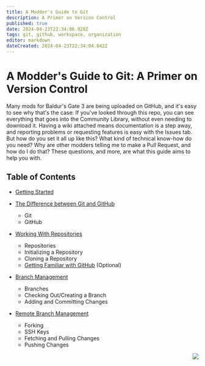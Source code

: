 ```yaml
---
title: A Modder's Guide to Git
description: A Primer on Version Control
published: true
date: 2024-04-23T22:34:06.928Z
tags: git, github, workspace, organization
editor: markdown
dateCreated: 2024-04-23T22:34:04.842Z
---
```


# A Modder's Guide to Git: A Primer on Version Control
Many mods for Baldur's Gate 3 are being uploaded on GitHub, and it's easy to see why that's the case: If you've looked through this repo, you can see everything that goes into the Community Library, without even needing to download it. Having a wiki attached means documentation is a step away, and reporting problems or requesting features is easy with the Issues tab. But how do you set it all up like this? What kind of technical know-how do you need? Why are other modders telling me to make a Pull Request, and how do I do that? These questions, and more, are what this guide aims to help you with.

## Table of Contents
- [Getting Started](#what-is-version-control)
- [The Difference between Git and GitHub](https://github.com/BG3-Community-Library-Team/BG3-Community-Library/wiki/_Modders-Guide-to-Git:-The-Difference-Between-Git-and-GitHub)
   - Git
   - GitHub
- [Working With Repositories](https://github.com/BG3-Community-Library-Team/BG3-Community-Library/wiki/_Modders-Guide-to-Git:-Working-with-Repositories)
   - Repositories
   - Initializing a Repository
   - Cloning a Repository
   - [Getting Familiar with GitHub](https://github.com/BG3-Community-Library-Team/BG3-Community-Library/wiki/_Modders-Guide-to-Git:-Getting-Familiar-with-GitHub) (Optional)
- [Branch Management](https://github.com/BG3-Community-Library-Team/BG3-Community-Library/wiki/_Modders-Guide-to-Git:-Branch-Management)
   - Branches
   - Checking Out/Creating a Branch
   - Adding and Committing Changes
- [Remote Branch Management](https://github.com/BG3-Community-Library-Team/BG3-Community-Library/wiki/_Modders-Guide-to-Git:-Remote-Branch-Management)
   - Forking
   - SSH Keys
   - Fetching and Pulling Changes
   - Pushing Changes

   [<img align="right" src="https://img.shields.io/badge/Next-The_Difference_Between_Git_and_GitHub-2ea44f?style=for-the-badge">](https://github.com/BG3-Community-Library-Team/BG3-Community-Library/wiki/_Modders-Guide-to-Git:-The-Difference-Between-Git-and-GitHub)